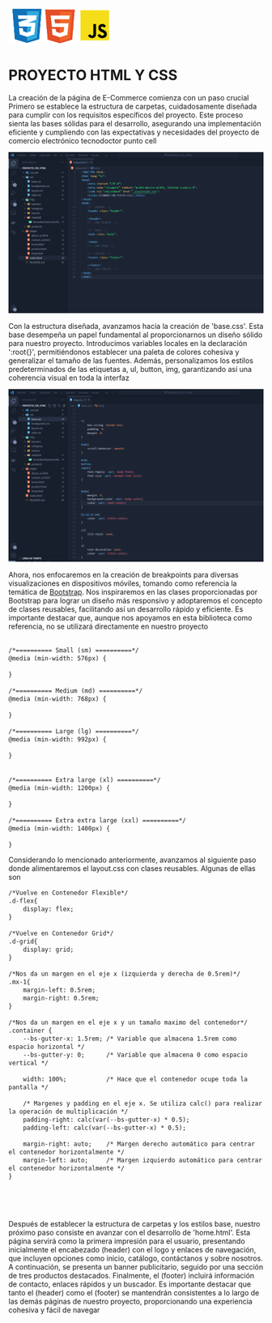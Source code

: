 ![css](https://raw.githubusercontent.com/David-Albarracin/README_MATERIALS/main/css-html-js.png)

# PROYECTO HTML Y CSS

La creación de la página de E-Commerce comienza con un paso crucial Primero se establece la estructura de carpetas, cuidadosamente diseñada para cumplir con los requisitos específicos del proyecto. Este proceso sienta las bases sólidas para el desarrollo, asegurando una implementación eficiente y cumpliendo con las expectativas y necesidades del proyecto de comercio electrónico tecnodoctor punto cell

![Estructura](https://raw.githubusercontent.com/David-Albarracin/README_MATERIALS/main/estructure-folders.png)

Con la estructura diseñada, avanzamos hacia la creación de 'base.css'. Esta base desempeña un papel fundamental al proporcionarnos un diseño sólido para nuestro proyecto. Introducimos variables locales en la declaración ':root{}', permitiéndonos establecer una paleta de colores cohesiva y generalizar el tamaño de las fuentes. Además, personalizamos los estilos predeterminados de las etiquetas a, ul, button, img, garantizando así una coherencia visual en toda la interfaz

![base](https://raw.githubusercontent.com/David-Albarracin/README_MATERIALS/main/base-css.png)

Ahora, nos enfocaremos en la creación de breakpoints para diversas visualizaciones en dispositivos móviles, tomando como referencia la temática de [Bootstrap](https://getbootstrap.com/docs/5.0/layout/grid/). Nos inspiraremos en las clases proporcionadas por Bootstrap para lograr un diseño más responsivo y adoptaremos el concepto de clases reusables, facilitando así un desarrollo rápido y eficiente. Es importante destacar que, aunque nos apoyamos en esta biblioteca como referencia, no se utilizará directamente en nuestro proyecto

```

/*========== Small (sm) ==========*/
@media (min-width: 576px) {

}

/*========== Medium (md) ==========*/
@media (min-width: 768px) {

}

/*========== Large (lg) ==========*/
@media (min-width: 992px) {

}


/*========== Extra large (xl) ==========*/
@media (min-width: 1200px) {

}

/*========== Extra extra large (xxl) ==========*/
@media (min-width: 1400px) {

}
```

Considerando lo mencionado anteriormente, avanzamos al siguiente paso donde alimentaremos el layout.css con clases reusables. Algunas de ellas son

```
/*Vuelve en Contenedor Flexible*/
.d-flex{
    display: flex;
}

/*Vuelve en Contenedor Grid*/
.d-grid{
    display: grid;
}

/*Nos da un margen en el eje x (izquierda y derecha de 0.5rem)*/
.mx-1{
    margin-left: 0.5rem;
    margin-right: 0.5rem;
}

/*Nos da un margen en el eje x y un tamaño maximo del contenedor*/
.container {
    --bs-gutter-x: 1.5rem; /* Variable que almacena 1.5rem como espacio horizontal */
    --bs-gutter-y: 0;      /* Variable que almacena 0 como espacio vertical */

    width: 100%;           /* Hace que el contenedor ocupe toda la pantalla */

    /* Margenes y padding en el eje x. Se utiliza calc() para realizar la operación de multiplicación */
    padding-right: calc(var(--bs-gutter-x) * 0.5);
    padding-left: calc(var(--bs-gutter-x) * 0.5);
    
    margin-right: auto;    /* Margen derecho automático para centrar el contenedor horizontalmente */
    margin-left: auto;     /* Margen izquierdo automático para centrar el contenedor horizontalmente */
}





```

Después de establecer la estructura de carpetas y los estilos base, nuestro próximo paso consiste en avanzar con el desarrollo de 'home.html'. Esta página servirá como la primera impresión para el usuario, presentando inicialmente el encabezado (header) con el logo y enlaces de navegación, que incluyen opciones como inicio, catálogo, contáctanos y sobre nosotros. A continuación, se presenta un banner publicitario, seguido por una sección de tres productos destacados. Finalmente, el (footer) incluirá información de contacto, enlaces rápidos y un buscador. Es importante destacar que tanto el (header) como el (footer) se mantendrán consistentes a lo largo de las demás páginas de nuestro proyecto, proporcionando una experiencia cohesiva y fácil de navegar



